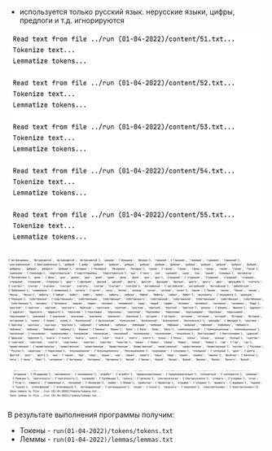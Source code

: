 - используется только русский язык. нерусские языки, цифры, предлоги и т.д. игнорируются 

![](md1.png)

![](md2.png)

![](md3.png)

В результате выполнения программы получим:

- Токены - `run(01-04-2022)/tokens/tokens.txt`
- Леммы - `run(01-04-2022)/lemmas/lemmas.txt`